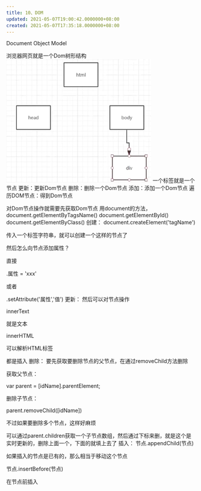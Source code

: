 ```yaml
---
title: 10、DOM
updated: 2021-05-07T19:00:42.0000000+08:00
created: 2021-05-07T17:35:18.0000000+08:00
---
```


Document Object Model

浏览器网页就是一个Dom树形结构
![image1](Java学习/4.%20JavaScript/resources/image1-3.png)
一个标签就是一个节点
更新：更新Dom节点
删除：删除一个Dom节点
添加：添加一个Dom节点
遍历DOM节点：得到Dom节点

对Dom节点操作就需要先获取Dom节点
用document的方法，
document.getElementByTagsName()
document.getElementById()
document.getElementByClass()
创建：
document.createElement('tagName')

传入一个标签字符串，就可以创建一个这样的节点了

然后怎么向节点添加属性？

直接

.属性 = 'xxx'

或者

.setAttribute('属性','值')
更新：
然后可以对节点操作

innerText

就是文本

innerHTML

可以解析HTML标签

都是插入
删除：
要先获取要删除节点的父节点，在通过removeChild方法删除

获取父节点：

var parent = \[idName\].parentElement;

删除子节点：

parent.removeChild(\[idName\])

不过如果要删除多个节点，这样好麻烦

可以通过parent.children获取一个子节点数组，然后通过下标来删，就是这个是实时更新的，删除上面一个，下面的就填上去了
插入：
节点.appendChild(节点)

如果插入的节点是已有的，那么相当于移动这个节点

节点.insertBefore(节点)

在节点前插入

